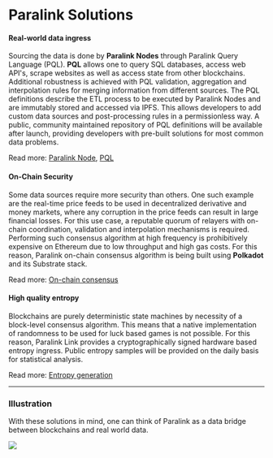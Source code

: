 <!--
order: 2
-->

# Paralink Solutions

#### Real-world data ingress

Sourcing the data is done by **Paralink Nodes** through Paralink Query Language (PQL). **PQL** allows one to query SQL databases, access web API's, scrape websites as well as access state from other blockchains. Additional robustness is achieved with PQL validation, aggregation and interpolation rules for merging information from different sources. The PQL definitions describe the ETL process to be executed by Paralink Nodes and are immutably stored and accessed via IPFS. This allows developers to add custom data sources and post-processing rules in a permissionless way. A public, community maintained repository of PQL definitions will be available after launch, providing developers with pre-built solutions for most common data problems. 

Read more: [Paralink Node](/whitepaper/paralink-node.html), [PQL](/whitepaper/PQL.html)

#### On-Chain Security

Some data sources require more security than others. One such example are the real-time price feeds to be used in decentralized derivative and money markets, where any corruption in the price feeds can result in large financial losses. For this use case, a reputable quorum of relayers with on-chain coordination, validation and interpolation mechanisms is required. Performing such consensus algorithm at high frequency is prohibitively expensive on Ethereum due to low throughput and high gas costs. For this reason, Paralink on-chain consensus algorithm is being built using **Polkadot** and its Substrate stack.

Read more: [On-chain consensus](/whitepaper/consensus.html)

#### High quality entropy

Blockchains are purely deterministic state machines by necessity of a block-level consensus algorithm. This means that a native implementation of randomness to be used for luck based games is not possible. For this reason, Paralink Link provides a cryptographically signed hardware based entropy ingress. Public entropy samples will be provided on the daily basis for statistical analysis.

Read more: [Entropy generation](/whitepaper/entropy.html)

-------

### Illustration

With these solutions in mind, one can think of Paralink as a data bridge between blockchains and real world data.

![](https://i.imgur.com/dAfML7d.png)
